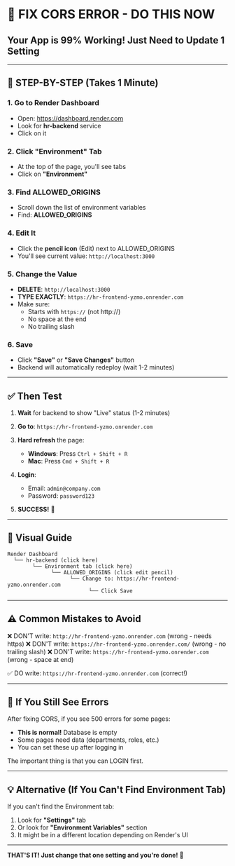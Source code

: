 # 🔧 FIX CORS ERROR - DO THIS NOW

## Your App is 99% Working! Just Need to Update 1 Setting

---

## 🎯 STEP-BY-STEP (Takes 1 Minute)

### 1. Go to Render Dashboard
- Open: https://dashboard.render.com
- Look for **hr-backend** service
- Click on it

### 2. Click "Environment" Tab
- At the top of the page, you'll see tabs
- Click on **"Environment"**

### 3. Find ALLOWED_ORIGINS
- Scroll down the list of environment variables
- Find: **ALLOWED_ORIGINS**

### 4. Edit It
- Click the **pencil icon** (Edit) next to ALLOWED_ORIGINS
- You'll see current value: `http://localhost:3000`

### 5. Change the Value
- **DELETE**: `http://localhost:3000`
- **TYPE EXACTLY**: `https://hr-frontend-yzmo.onrender.com`
- Make sure:
  - Starts with `https://` (not http://)
  - No space at the end
  - No trailing slash

### 6. Save
- Click **"Save"** or **"Save Changes"** button
- Backend will automatically redeploy (wait 1-2 minutes)

---

## ✅ Then Test

1. **Wait** for backend to show "Live" status (1-2 minutes)

2. **Go to**: `https://hr-frontend-yzmo.onrender.com`

3. **Hard refresh** the page:
   - **Windows**: Press `Ctrl + Shift + R`
   - **Mac**: Press `Cmd + Shift + R`

4. **Login**:
   - Email: `admin@company.com`
   - Password: `password123`

5. **SUCCESS!** 🎉

---

## 📍 Visual Guide

```
Render Dashboard
  └── hr-backend (click here)
        └── Environment tab (click here)
              └── ALLOWED_ORIGINS (click edit pencil)
                    └── Change to: https://hr-frontend-yzmo.onrender.com
                          └── Click Save
```

---

## ⚠️ Common Mistakes to Avoid

❌ DON'T write: `http://hr-frontend-yzmo.onrender.com` (wrong - needs https)
❌ DON'T write: `https://hr-frontend-yzmo.onrender.com/` (wrong - no trailing slash)
❌ DON'T write: `https://hr-frontend-yzmo.onrender.com ` (wrong - space at end)

✅ DO write: `https://hr-frontend-yzmo.onrender.com` (correct!)

---

## 🐛 If You Still See Errors

After fixing CORS, if you see 500 errors for some pages:
- **This is normal!** Database is empty
- Some pages need data (departments, roles, etc.)
- You can set these up after logging in

The important thing is that you can LOGIN first.

---

## 💡 Alternative (If You Can't Find Environment Tab)

If you can't find the Environment tab:
1. Look for **"Settings"** tab
2. Or look for **"Environment Variables"** section
3. It might be in a different location depending on Render's UI

---

**THAT'S IT! Just change that one setting and you're done!** 🚀

